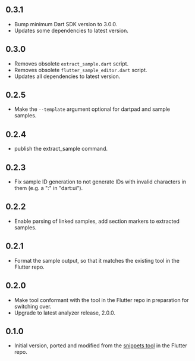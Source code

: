## 0.3.1

* Bump minimum Dart SDK version to 3.0.0.
* Updates some dependencies to latest version.

## 0.3.0

* Removes obsolete `extract_sample.dart` script.
* Removes obsolete `flutter_sample_editor.dart` script.
* Updates all dependencies to latest version.

## 0.2.5

* Make the `--template` argument optional for dartpad and sample samples.

## 0.2.4

* publish the extract_sample command.

## 0.2.3

* Fix sample ID generation to not generate IDs with invalid characters in them (e.g. a ":" in "dart:ui").

## 0.2.2

* Enable parsing of linked samples, add section markers to extracted samples.

## 0.2.1

* Format the sample output, so that it matches the existing tool in the Flutter repo.

## 0.2.0

* Make tool conformant with the tool in the Flutter repo in preparation for switching over.
* Upgrade to latest analyzer release, 2.0.0.

## 0.1.0

* Initial version, ported and modified from the [snippets tool](https://github.com/flutter/flutter/tree/master/dev/snippets) in the Flutter repo.
